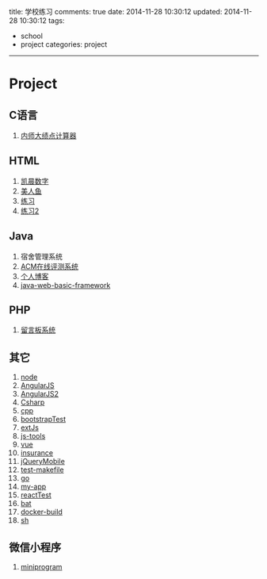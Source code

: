 title: 学校练习
comments: true
date: 2014-11-28 10:30:12
updated: 2014-11-28 10:30:12
tags:
  - school
  - project
categories: project
---

# Project

## C语言
1. [内师大绩点计算器](https://github.com/college-design/school-demo/tree/master/GPA)

## HTML
1. [凯晨数字](https://github.com/college-design/school-demo/tree/gh-pages/kaichengshuzi)
1. [美人鱼](https://github.com/college-design/school-demo/tree/master/Mermaid)
1. [练习](https://github.com/college-design/school-demo/tree/gh-pages/html)
1. [练习2](https://github.com/college-design/school-demo/tree/gh-pages/Chnyoo)

## Java
1. 宿舍管理系统
1. [ACM在线评测系统](https://github.com/college-design/acm)
1. [个人博客](https://github.com/college-design/ssm-blog)
1. [java-web-basic-framework](https://github.com/college-design/java-web-basic-framework)

## PHP
1. [留言板系统](https://github.com/college-design/school-demo/tree/gh-pages/MessageBoard)

## 其它
1. [node](https://github.com/college-design/node)
1. [AngularJS](https://github.com/college-design/AngularJS)
1. [AngularJS2](https://github.com/college-design/AngularJS2)
1. [Csharp](https://github.com/college-design/Csharp)
1. [cpp](https://github.com/college-design/cpp)
1. [bootstrapTest](https://github.com/college-design/bootstrapTest)
1. [extJs](https://github.com/college-design/extJs)
1. [js-tools](https://github.com/college-design/js-tools)
1. [vue](https://github.com/college-design/vue)
1. [insurance](https://github.com/college-design/insurance)
1. [jQueryMobile](https://github.com/college-design/jQueryMobile)
1. [test-makefile](https://github.com/college-design/test-makefile)
1. [go](https://github.com/college-design/go)
1. [my-app](https://github.com/college-design/my-app)
1. [reactTest](https://github.com/college-design/reactTest)
1. [bat](https://github.com/college-design/bat)
1. [docker-build](https://github.com/college-design/docker-build)
1. [sh](https://github.com/college-design/sh)

## 微信小程序
1. [miniprogram](https://github.com/college-design/miniprogram)